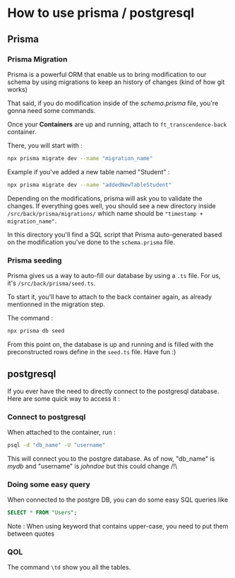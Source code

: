 # How to use prisma / postgresql

## Prisma

### Prisma Migration

Prisma is a powerful ORM that enable us to bring modification to our schema by using migrations to keep an history of changes (kind of how git works)

That said, if you do modification inside of the *schema.prisma* file, you're gonna need some commands.

Once your **Containers** are up and running, attach to ```ft_transcendence-back``` container.

There, you will start with : 
```sh
npx prisma migrate dev --name "migration_name"
```
Example if you've added a new table named "Student" : 
```sh
npx prisma migrate dev --name "addedNewTableStudent"
```

Depending on the modifications, prisma will ask you to validate the changes.
If everything goes well, you should see a new directory inside ```/src/back/prisma/migrations/``` which name should be ```"timestamp + migration_name"```.

In this directory you'll find a SQL script that Prisma auto-generated based on the modification you've done to the ```schema.prisma``` file.

### Prisma seeding

Prisma gives us a way to auto-fill our database by using a ```.ts``` file. For us, it's ```/src/back/prisma/seed.ts```.

To start it, you'll have to attach to the back container again, as already mentionned in the migration step.

The command : 
```sh
npx prisma db seed
```

From this point on, the database is up and running and is filled with the preconstructed rows define in the ```seed.ts``` file.
Have fun :)

## postgresql

If you ever have the need to directly connect to the postgresql database. Here are some quick way to access it :

### Connect to postgresql

When attached to the container, run :
```sh
psql -d "db_name" -U "username"
```
This will connect you to the postgre database.
As of now, "db_name" is *mydb* and "username" is *johndoe* but this could change /!\

### Doing some easy query

When connected to the postgre DB, you can do some easy SQL queries like
```sql
SELECT * FROM "Users";
```
Note : When using keyword that contains upper-case, you need to put them between quotes

### QOL

The command ```\td``` show you all the tables.